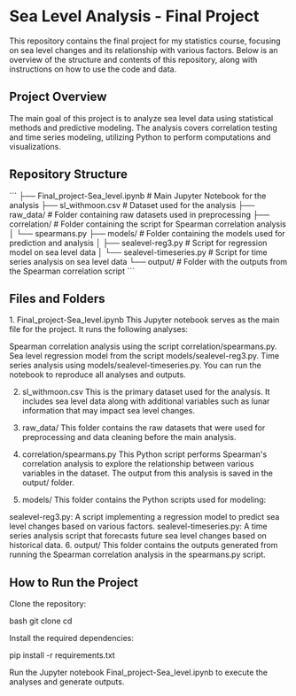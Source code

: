 <h1>Sea Level Analysis - Final Project</h1>
This repository contains the final project for my statistics course, focusing on sea level changes and its relationship with various factors. Below is an overview of the structure and contents of this repository, along with instructions on how to use the code and data.

<h2>Project Overview</h2>
The main goal of this project is to analyze sea level data using statistical methods and predictive modeling. The analysis covers correlation testing and time series modeling, utilizing Python to perform computations and visualizations.

<h2>Repository Structure</h2>
```
├── Final_project-Sea_level.ipynb   # Main Jupyter Notebook for the analysis
├── sl_withmoon.csv                 # Dataset used for the analysis
├── raw_data/                       # Folder containing raw datasets used in preprocessing
├── correlation/                    # Folder containing the script for Spearman correlation analysis
│   └── spearmans.py
├── models/                         # Folder containing the models used for prediction and analysis
│   ├── sealevel-reg3.py            # Script for regression model on sea level data
│   └── sealevel-timeseries.py      # Script for time series analysis on sea level data
└── output/                         # Folder with the outputs from the Spearman correlation script
```


<h2>Files and Folders</h2>
1. Final_project-Sea_level.ipynb
This Jupyter notebook serves as the main file for the project. It runs the following analyses:

Spearman correlation analysis using the script correlation/spearmans.py.
Sea level regression model from the script models/sealevel-reg3.py.
Time series analysis using models/sealevel-timeseries.py.
You can run the notebook to reproduce all analyses and outputs.

2. sl_withmoon.csv
This is the primary dataset used for the analysis. It includes sea level data along with additional variables such as lunar information that may impact sea level changes.

3. raw_data/
This folder contains the raw datasets that were used for preprocessing and data cleaning before the main analysis.

4. correlation/spearmans.py
This Python script performs Spearman's correlation analysis to explore the relationship between various variables in the dataset. The output from this analysis is saved in the output/ folder.

5. models/
This folder contains the Python scripts used for modeling:

sealevel-reg3.py: A script implementing a regression model to predict sea level changes based on various factors.
sealevel-timeseries.py: A time series analysis script that forecasts future sea level changes based on historical data.
6. output/
This folder contains the outputs generated from running the Spearman correlation analysis in the spearmans.py script.

<h2>How to Run the Project</h2>
Clone the repository:

bash
git clone <repository-url>
cd <repository-folder>

Install the required dependencies:

pip install -r requirements.txt

Run the Jupyter notebook Final_project-Sea_level.ipynb to execute the analyses and generate outputs.
